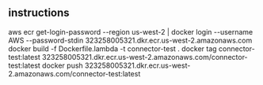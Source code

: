 ## instructions
aws ecr get-login-password --region us-west-2 | docker login --username AWS --password-stdin 323258005321.dkr.ecr.us-west-2.amazonaws.com
docker build -f Dockerfile.lambda -t connector-test .
docker tag connector-test:latest 323258005321.dkr.ecr.us-west-2.amazonaws.com/connector-test:latest
docker push 323258005321.dkr.ecr.us-west-2.amazonaws.com/connector-test:latest